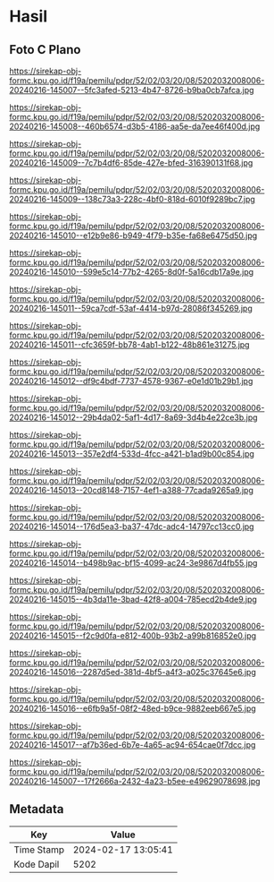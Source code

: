 # Hasil

## Foto C Plano

https://sirekap-obj-formc.kpu.go.id/f19a/pemilu/pdpr/52/02/03/20/08/5202032008006-20240216-145007--5fc3afed-5213-4b47-8726-b9ba0cb7afca.jpg

https://sirekap-obj-formc.kpu.go.id/f19a/pemilu/pdpr/52/02/03/20/08/5202032008006-20240216-145008--460b6574-d3b5-4186-aa5e-da7ee46f400d.jpg

https://sirekap-obj-formc.kpu.go.id/f19a/pemilu/pdpr/52/02/03/20/08/5202032008006-20240216-145009--7c7b4df6-85de-427e-bfed-316390131f68.jpg

https://sirekap-obj-formc.kpu.go.id/f19a/pemilu/pdpr/52/02/03/20/08/5202032008006-20240216-145009--138c73a3-228c-4bf0-818d-6010f9289bc7.jpg

https://sirekap-obj-formc.kpu.go.id/f19a/pemilu/pdpr/52/02/03/20/08/5202032008006-20240216-145010--e12b9e86-b949-4f79-b35e-fa68e6475d50.jpg

https://sirekap-obj-formc.kpu.go.id/f19a/pemilu/pdpr/52/02/03/20/08/5202032008006-20240216-145010--599e5c14-77b2-4265-8d0f-5a16cdb17a9e.jpg

https://sirekap-obj-formc.kpu.go.id/f19a/pemilu/pdpr/52/02/03/20/08/5202032008006-20240216-145011--59ca7cdf-53af-4414-b97d-28086f345269.jpg

https://sirekap-obj-formc.kpu.go.id/f19a/pemilu/pdpr/52/02/03/20/08/5202032008006-20240216-145011--cfc3659f-bb78-4ab1-b122-48b861e31275.jpg

https://sirekap-obj-formc.kpu.go.id/f19a/pemilu/pdpr/52/02/03/20/08/5202032008006-20240216-145012--df9c4bdf-7737-4578-9367-e0e1d01b29b1.jpg

https://sirekap-obj-formc.kpu.go.id/f19a/pemilu/pdpr/52/02/03/20/08/5202032008006-20240216-145012--29b4da02-5af1-4d17-8a69-3d4b4e22ce3b.jpg

https://sirekap-obj-formc.kpu.go.id/f19a/pemilu/pdpr/52/02/03/20/08/5202032008006-20240216-145013--357e2df4-533d-4fcc-a421-b1ad9b00c854.jpg

https://sirekap-obj-formc.kpu.go.id/f19a/pemilu/pdpr/52/02/03/20/08/5202032008006-20240216-145013--20cd8148-7157-4ef1-a388-77cada9265a9.jpg

https://sirekap-obj-formc.kpu.go.id/f19a/pemilu/pdpr/52/02/03/20/08/5202032008006-20240216-145014--176d5ea3-ba37-47dc-adc4-14797cc13cc0.jpg

https://sirekap-obj-formc.kpu.go.id/f19a/pemilu/pdpr/52/02/03/20/08/5202032008006-20240216-145014--b498b9ac-bf15-4099-ac24-3e9867d4fb55.jpg

https://sirekap-obj-formc.kpu.go.id/f19a/pemilu/pdpr/52/02/03/20/08/5202032008006-20240216-145015--4b3da11e-3bad-42f8-a004-785ecd2b4de9.jpg

https://sirekap-obj-formc.kpu.go.id/f19a/pemilu/pdpr/52/02/03/20/08/5202032008006-20240216-145015--f2c9d0fa-e812-400b-93b2-a99b816852e0.jpg

https://sirekap-obj-formc.kpu.go.id/f19a/pemilu/pdpr/52/02/03/20/08/5202032008006-20240216-145016--2287d5ed-381d-4bf5-a4f3-a025c37645e6.jpg

https://sirekap-obj-formc.kpu.go.id/f19a/pemilu/pdpr/52/02/03/20/08/5202032008006-20240216-145016--e6fb9a5f-08f2-48ed-b9ce-9882eeb667e5.jpg

https://sirekap-obj-formc.kpu.go.id/f19a/pemilu/pdpr/52/02/03/20/08/5202032008006-20240216-145017--af7b36ed-6b7e-4a65-ac94-654cae0f7dcc.jpg

https://sirekap-obj-formc.kpu.go.id/f19a/pemilu/pdpr/52/02/03/20/08/5202032008006-20240216-145007--17f2666a-2432-4a23-b5ee-e49629078698.jpg


## Metadata

| Key        | Value               |
| ---------- | ------------------- |
| Time Stamp | 2024-02-17 13:05:41 |
| Kode Dapil | 5202                |



